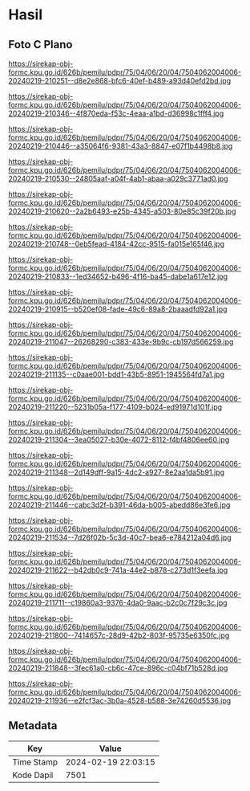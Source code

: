 # Hasil

## Foto C Plano

https://sirekap-obj-formc.kpu.go.id/626b/pemilu/pdpr/75/04/06/20/04/7504062004006-20240219-210251--d8e2e868-bfc6-40ef-b489-a93d40efd2bd.jpg

https://sirekap-obj-formc.kpu.go.id/626b/pemilu/pdpr/75/04/06/20/04/7504062004006-20240219-210346--4f870eda-f53c-4eaa-a1bd-d36998c1fff4.jpg

https://sirekap-obj-formc.kpu.go.id/626b/pemilu/pdpr/75/04/06/20/04/7504062004006-20240219-210446--a35064f6-9381-43a3-8847-e07f1b4498b8.jpg

https://sirekap-obj-formc.kpu.go.id/626b/pemilu/pdpr/75/04/06/20/04/7504062004006-20240219-210530--24805aaf-a04f-4ab1-abaa-a029c3771ad0.jpg

https://sirekap-obj-formc.kpu.go.id/626b/pemilu/pdpr/75/04/06/20/04/7504062004006-20240219-210620--2a2b6493-e25b-4345-a503-80e85c39f20b.jpg

https://sirekap-obj-formc.kpu.go.id/626b/pemilu/pdpr/75/04/06/20/04/7504062004006-20240219-210748--0eb5fead-4184-42cc-9515-fa015e165f46.jpg

https://sirekap-obj-formc.kpu.go.id/626b/pemilu/pdpr/75/04/06/20/04/7504062004006-20240219-210833--1ed34652-b496-4f16-ba45-dabe1a617e12.jpg

https://sirekap-obj-formc.kpu.go.id/626b/pemilu/pdpr/75/04/06/20/04/7504062004006-20240219-210915--b520ef08-fade-49c6-89a8-2baaadfd92a1.jpg

https://sirekap-obj-formc.kpu.go.id/626b/pemilu/pdpr/75/04/06/20/04/7504062004006-20240219-211047--26268290-c383-433e-9b9c-cb197d566259.jpg

https://sirekap-obj-formc.kpu.go.id/626b/pemilu/pdpr/75/04/06/20/04/7504062004006-20240219-211135--c0aae001-bdd1-43b5-8951-1945564fd7a1.jpg

https://sirekap-obj-formc.kpu.go.id/626b/pemilu/pdpr/75/04/06/20/04/7504062004006-20240219-211220--5231b05a-f177-4109-b024-ed91971d101f.jpg

https://sirekap-obj-formc.kpu.go.id/626b/pemilu/pdpr/75/04/06/20/04/7504062004006-20240219-211304--3ea05027-b30e-4072-8112-f4bf4806ee60.jpg

https://sirekap-obj-formc.kpu.go.id/626b/pemilu/pdpr/75/04/06/20/04/7504062004006-20240219-211348--2d149dff-9a15-4dc2-a927-8e2aa1da5b91.jpg

https://sirekap-obj-formc.kpu.go.id/626b/pemilu/pdpr/75/04/06/20/04/7504062004006-20240219-211446--cabc3d2f-b391-46da-b005-abedd86e3fe6.jpg

https://sirekap-obj-formc.kpu.go.id/626b/pemilu/pdpr/75/04/06/20/04/7504062004006-20240219-211534--7d26f02b-5c3d-40c7-bea6-e784212a04d6.jpg

https://sirekap-obj-formc.kpu.go.id/626b/pemilu/pdpr/75/04/06/20/04/7504062004006-20240219-211622--b42db0c9-741a-44e2-b878-c273d1f3eefa.jpg

https://sirekap-obj-formc.kpu.go.id/626b/pemilu/pdpr/75/04/06/20/04/7504062004006-20240219-211711--c19860a3-9376-4da0-9aac-b2c0c7f29c3c.jpg

https://sirekap-obj-formc.kpu.go.id/626b/pemilu/pdpr/75/04/06/20/04/7504062004006-20240219-211800--7414657c-28d9-42b2-803f-95735e6350fc.jpg

https://sirekap-obj-formc.kpu.go.id/626b/pemilu/pdpr/75/04/06/20/04/7504062004006-20240219-211848--3fec61a0-cb6c-47ce-896c-c04bf71b528d.jpg

https://sirekap-obj-formc.kpu.go.id/626b/pemilu/pdpr/75/04/06/20/04/7504062004006-20240219-211936--e2fcf3ac-3b0a-4528-b588-3e74260d5536.jpg


## Metadata

| Key        | Value               |
| ---------- | ------------------- |
| Time Stamp | 2024-02-19 22:03:15 |
| Kode Dapil | 7501                |



